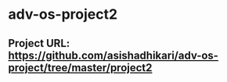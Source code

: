 # adv-os-project2
## Project URL: https://github.com/asishadhikari/adv-os-project/tree/master/project2
